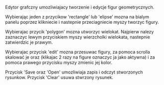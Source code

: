 Edytor grafczny umozliwiajacy tworzenie i edycje figur geometrycznych. 

Wybierając jeden z przycikow 'rectangle' lub 'elipse' mozna na bialym panelu 
poprzez klikniecie i nastepnie przeciagniecie myszy tworzyc figury. 

Wybierajac przycik 'polygon' mozna utworzyc wielokat. Najpierw nalezy zaznaczyc
lewym przyciskiem myszy wierzcholki wielokata, nastepnie zatwierdzic je prawym.  

Wybierajac przycisk 'edit' mozna przesuwac figury, za pomoca scrolla skalować je
oraz (klikajac 2 razy na figure oznaczyc ja jako aktywna) i za pomoca prawego  przycisku
myszy zmienic jej kolor.

Przycisk 'Save oraz 'Open' umozliwiaja zapis i odczyt stworzonych rysunkow.
Przycisk 'Clear' usuwa stwrzony rysunek.
